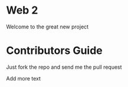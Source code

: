 Web 2
=====

Welcome to the great new project

Contributors Guide
==================

Just fork the repo and send me the pull request

Add more text
